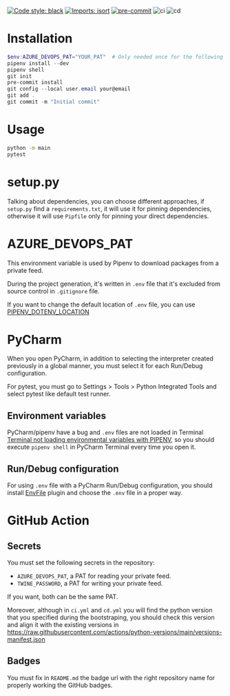 [![Code style: black](https://img.shields.io/badge/code%20style-black-000000.svg)](https://github.com/psf/black)
[![Imports: isort](https://img.shields.io/badge/%20imports-isort-%231674b1?style=flat&labelColor=ef8336)](https://pycqa.github.io/isort/)
[![pre-commit](https://img.shields.io/badge/pre--commit-enabled-brightgreen?logo=pre-commit&logoColor=white)](https://github.com/pre-commit/pre-commit)
![ci](https://github.com/your_organization/your_repository/actions/workflows/ci.yml/badge.svg)
![cd](https://github.com/your_organization/your_repository/actions/workflows/cd.yml/badge.svg)

# Installation

```powershell
$env:AZURE_DEVOPS_PAT="YOUR_PAT"  # Only needed once for the following command
pipenv install --dev
pipenv shell
git init
pre-commit install
git config --local user.email your@email
git add .
git commit -m "Initial commit"
```

# Usage

```bash
python -m main
pytest
```

# setup.py

Talking about dependencies, you can choose different approaches, if `setup.py` find a `requirements.txt`, it will use it for pinning dependencies, otherwise it will use `Pipfile` only for pinning your direct dependencies.

# AZURE_DEVOPS_PAT

This environment variable is used by Pipenv to download packages from a private feed.

During the project generation, it's written in `.env` file that it's excluded from source control in `.gitignore` file.

If you want to change the default location of `.env` file, you can use [PIPENV_DOTENV_LOCATION](https://pipenv.pypa.io/en/latest/advanced/#pipenv.environments.PIPENV_DOTENV_LOCATION)

# PyCharm

When you open PyCharm, in addition to selecting the interpreter created previously in a global manner, you must select it for each Run/Debug configuration.

For pytest, you must go to Settings > Tools > Python Integrated Tools and select pytest like default test runner.

## Environment variables

PyCharm/pipenv have a bug and `.env` files are not loaded in Terminal [Terminal not loading environmental variables with PIPENV](https://intellij-support.jetbrains.com/hc/en-us/community/posts/360001761299-Terminal-not-loading-environmental-variables-with-PIPENV), so you should execute `pipenv shell` in PyCharm Terminal every time you open it.

## Run/Debug configuration

For using `.env` file with a PyCharm Run/Debug configuration, you should install [EnvFile](https://plugins.jetbrains.com/plugin/7861-envfile) plugin and choose the `.env` file in a proper way.

# GitHub Action

## Secrets

You must set the following secrets in the repository:

- `AZURE_DEVOPS_PAT`, a PAT for reading your private feed.
- `TWINE_PASSWORD`, a PAT for writing your private feed.

If you want, both can be the same PAT.

Moreover, although in `ci.yml` and `cd.yml` you will find the python version that you specified during the bootstraping, you should check this version and align it with the existing versions in https://raw.githubusercontent.com/actions/python-versions/main/versions-manifest.json

## Badges

You must fix in `README.md` the badge url with the right repository name for properly working the GitHub badges.
